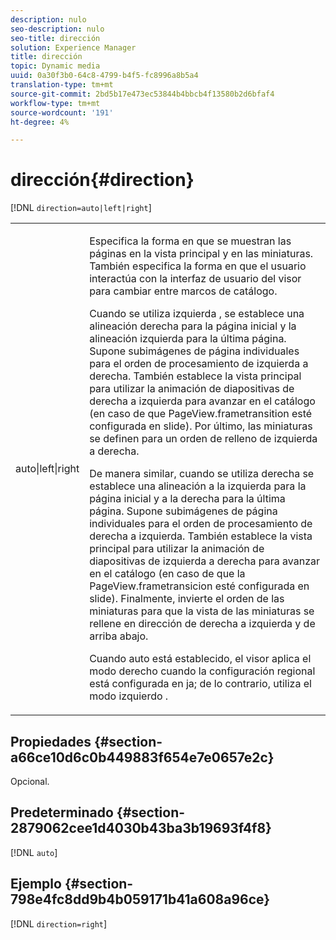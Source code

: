```yaml
---
description: nulo
seo-description: nulo
seo-title: dirección
solution: Experience Manager
title: dirección
topic: Dynamic media
uuid: 0a30f3b0-64c8-4799-b4f5-fc8996a8b5a4
translation-type: tm+mt
source-git-commit: 2bd5b17e473ec53844b4bbcb4f13580b2d6bfaf4
workflow-type: tm+mt
source-wordcount: '191'
ht-degree: 4%

---
```



# dirección{#direction}

[!DNL `direction=auto|left|right`]

<table id="table_1D425B7685D448459CD3FE8D683C813C"> 
 <tbody> 
  <tr> 
   <td colname="col1"> <p> <span class="codeph"> auto|left|right  </span> </p> </td> 
   <td colname="col2"> <p>Especifica la forma en que se muestran las páginas en la vista principal y en las miniaturas. También especifica la forma en que el usuario interactúa con la interfaz de usuario del visor para cambiar entre marcos de catálogo. </p> <p>Cuando se utiliza <span class="codeph"> izquierda </span>, se establece una alineación derecha para la página inicial y la alineación izquierda para la última página. Supone subimágenes de página individuales para el orden de procesamiento de izquierda a derecha. También establece la vista principal para utilizar la animación de diapositivas de derecha a izquierda para avanzar en el catálogo (en caso de que <span class="codeph"> PageView.frametransition </span> esté configurada en slide). Por último, las miniaturas se definen para un orden de relleno de izquierda a derecha. </p> <p>De manera similar, cuando se utiliza <span class="codeph"> derecha </span> se establece una alineación a la izquierda para la página inicial y a la derecha para la última página. Supone subimágenes de página individuales para el orden de procesamiento de derecha a izquierda. También establece la vista principal para utilizar la animación de diapositivas de izquierda a derecha para avanzar en el catálogo (en caso de que la <span class="codeph"> PageView.frametransicion </span> esté configurada en slide). Finalmente, invierte el orden de las miniaturas para que la vista de las miniaturas se rellene en dirección de derecha a izquierda y de arriba abajo. </p> <p>Cuando <span class="codeph"> auto </span> está establecido, el visor aplica el modo <span class="codeph"> derecho </span> cuando la configuración regional está configurada en <span class="codeph"> ja; </span>de lo contrario, utiliza el modo <span class="codeph"> izquierdo </span>. </p> </td> 
  </tr> 
 </tbody> 
</table>

## Propiedades {#section-a66ce10d6c0b449883f654e7e0657e2c}

Opcional.

## Predeterminado {#section-2879062cee1d4030b43ba3b19693f4f8}

[!DNL `auto`]

## Ejemplo {#section-798e4fc8dd9b4b059171b41a608a96ce}

[!DNL `direction=right`]
